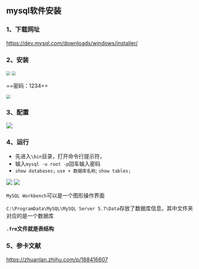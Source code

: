 ## mysql软件安装

### 1、下载网址

https://dev.mysql.com/downloads/windows/installer/

### 2、安装

<img src = 'https://cdn.jsdelivr.net/gh/moon-Light404/my-picGo/img/202111022111688.png' style="zoom: 67%;" />

<img src = 'https://cdn.jsdelivr.net/gh/moon-Light404/my-picGo/img/202111022111588.png' style="zoom:67%;" />

==密码：1234==

<img src = 'https://cdn.jsdelivr.net/gh/moon-Light404/my-picGo/img/202111022111218.png' style="zoom:67%;" />

### 3、配置

<img src = 'https://cdn.jsdelivr.net/gh/moon-Light404/my-picGo/img/202111022111517.png' />





### 4、运行

- 先进入`\bin`目录，打开命令行提示符，
- 输入`mysql -u root -p`回车输入密码
- `show databases;`  `use + 数据库名称`; `show tables;`

<img src = 'https://cdn.jsdelivr.net/gh/moon-Light404/my-picGo/img/202111022111209.png' />

<img src = 'https://cdn.jsdelivr.net/gh/moon-Light404/my-picGo/img/202111022111617.png' />

`MySQL Workbench`可以是一个图形操作界面

`C:\ProgramData\MySQL\MySQL Server 5.7\Data`存放了数据库信息，其中文件夹对应的是一个数据库

**`.frm`文件就是表结构**

### 5、参卡文献

https://zhuanlan.zhihu.com/p/188416607